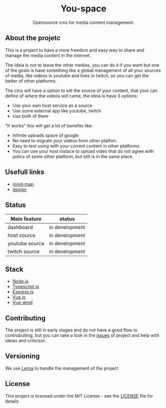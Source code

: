 <div align="center">

# You-space
Opensource cms for media content management.
  
</div>

## About the projetc

This is a project to have a more freedom and easy way to share and manage the media content in the internet.

The ideia is not to leave the other medias, you can do it if you want but one of the goals is have something like a global management of all your sources of media, like videos in youtube and lives in twitch, so you can get the better of other platforms.

The cms will have a option to set the source of your content, that yout can define of where the videos will came, the ideia is have 3 options:

- Use your own host service as a source
- Use some external app like youtube, twitch
- Use both of them

"If works" this will get a lot of benefits like:

- Infinite uploads space of google
- No need to migrate your videos from other platfort.
- Easy to test using with your current content in other platforms
- You can use your host instace to upload video that do not agree with polics of some other platform, but still is in the same place.

## Usefull links
 - [mind-map](https://whimsical.com/V5gXgaUtB6jYFbwKyUghtDl)
 - [design](https://www.figma.com/file/Bo7lCQOldD2yJLeB3IolnY/you-space-dashboard?node-id=0%3A1)
 
## Status

| Main feature | status |
| -------------| -------|
| dashboard      | in development |
| host source    | in development |
| youtube source | in development |
| twitch source  | in development |

## Stack

* [Node.js](https://nodejs.org/en/)
* [Typescript.js](https://www.typescriptlang.org/)
* [Express.js](https://expressjs.com/)
* [Vue.js](https://vuejs.org/)
* [Vue-wind](https://github.com/htron-dev/vue-wind)

## Contributing
The project is still in early stages and do not have a good flow to contrubuiting, but you can take a look in the [issues](https://github.com/htron-dev/you-space/issues) of project and help with ideias and criticism.

## Versioning

We use [Lerna](https://github.com/lerna/lerna) to handle the management of the project


## License

This project is licensed under the MIT License - see the [LICENSE](https://github.com/hawk-developments/you-space/blob/master/LICENSE) file for details
